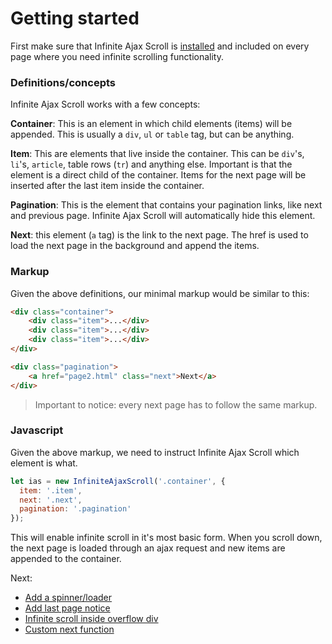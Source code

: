 # Getting started

First make sure that Infinite Ajax Scroll is [installed](00_installation.md) and included on every page where you need infinite scrolling functionality.

### Definitions/concepts

Infinite Ajax Scroll works with a few concepts:

**Container**: This is an element in which child elements (items) will be appended. This is usually a `div`, `ul` or `table` tag, but can be anything. 

**Item**: This are elements that live inside the container. This can be `div`'s, `li`'s, `article`, table rows (`tr`) and anything else. Important is that the element is a direct child of the container. Items for the next page will be inserted after the last item inside the container.

**Pagination**: This is the element that contains your pagination links, like next and previous page. Infinite Ajax Scroll will automatically hide this element.

**Next**: this element (`a` tag) is the link to the next page. The href is used to load the next page in the background and append the items.

### Markup

Given the above definitions, our minimal markup would be similar to this:

```html
<div class="container">
    <div class="item">...</div>
    <div class="item">...</div>
    <div class="item">...</div>
</div>

<div class="pagination">
    <a href="page2.html" class="next">Next</a>
</div>
```

<!--
<iframe src="https://codesandbox.io/embed/vanilla" style="width:100%; height:500px; border:0; border-radius: 4px; overflow:hidden;" sandbox="allow-modals allow-forms allow-popups allow-scripts allow-same-origin"></iframe><iframe src="https://codesandbox.io/embed/vanilla" style="width:100%; height:500px; border:0; border-radius: 4px; overflow:hidden;" sandbox="allow-modals allow-forms allow-popups allow-scripts allow-same-origin"></iframe>
-->

> Important to notice: every next page has to follow the same markup.


### Javascript

Given the above markup, we need to instruct Infinite Ajax Scroll which element is what.

```js
let ias = new InfiniteAjaxScroll('.container', {
  item: '.item',
  next: '.next',
  pagination: '.pagination'
});
```

This will enable infinite scroll in it's most basic form. When you scroll down, the next page is loaded through an ajax request and new items are appended to the container.

Next:

- [Add a spinner/loader](00_installation.md)
- [Add last page notice](00_installation.md)
- [Infinite scroll inside overflow div](00_installation.md)
- [Custom next function](00_installation.md)
